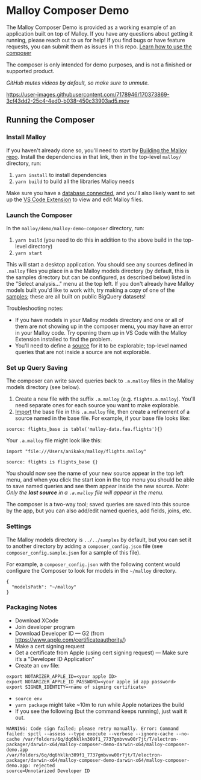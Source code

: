 # Malloy Composer Demo

The Malloy Composer Demo is provided as a working example of an application built on top of Malloy. If you have any questions about getting it running, please reach out to us for help! If you find bugs or have feature requests, you can submit them as issues in this repo. [Learn how to use the composer](https://docs.google.com/presentation/d/18KUl_rrz2K-hbsiKJYS3rtTcYxZMXKklyPllLmTtIYY/edit#slide=id.g1269816dcbe_0_140)

The composer is only intended for demo purposes, and is not a finished or supported product.

_GitHub mutes videos by default, so make sure to unmute._

https://user-images.githubusercontent.com/7178946/170373869-3cf43dd2-25c4-4ed0-b038-450c33903ad5.mov


## Running the Composer

### Install Malloy

If you haven't already done so, you'll need to start by [Building the Malloy repo](https://github.com/looker-open-source/malloy/blob/main/developing.md). Install the dependencies in that link, then in the top-level `malloy/` directory, run:

1. `yarn install` to install dependencies
2. `yarn build` to build all the libraries Malloy needs

Make sure you have a [database connected](https://looker-open-source.github.io/malloy/documentation/connection_instructions.html), and you'll also likely want to set up the [VS Code Extension](https://github.com/looker-open-source/malloy#installing-the-extension) to view and edit Malloy files.

### Launch the Composer

In the `malloy/demo/malloy-demo-composer` directory, run:

1. `yarn build` (you need to do this in addition to the above build in the top-level directory)
2. `yarn start`

This will start a desktop application. You should see any sources defined in `.malloy` files you place in a the Malloy models directory (by default, this is the samples directory but can be configured, as described below) listed in the "Select analysis..." menu at the top left. If you don't already have Malloy models built you'd like to work with, try making a copy of one of the [samples](https://github.com/looker-open-source/malloy/tree/main/samples); these are all built on public BigQuery datasets!

Troubleshooting notes:

- If you have models in your Malloy models directory and one or all of them are not showing up in the composer menu, you may have an error in your Malloy code. Try opening them up in VS Code with the Malloy Extension installed to find the problem.
- You'll need to define a [source](https://looker-open-source.github.io/malloy/documentation/language/source.html) for it to be explorable; top-level named queries that are not inside a source are not explorable.

### Set up Query Saving

The composer can write saved queries back to `.a.malloy` files in the Malloy models directory (see below).

1. Create a new file with the suffix `.a.malloy` (e.g. `flights.a.malloy`). You'll need separate ones for each source you want to make explorable.
2. [Import](https://looker-open-source.github.io/malloy/documentation/language/imports.html) the base file in this `.a.malloy` file, then create a refinement of a source named in the base file. For example, if your base file looks like:

```malloy
source: flights_base is table('malloy-data.faa.flights'){}
```

Your `.a.malloy` file might look like this:

```
import "file:///Users/anikaks/malloy/flights.malloy"

source: flights is flights_base {}
```

You should now see the name of your new source appear in the top left menu, and when you click the start icon in the top menu you should be able to save named queries and see them appear inside the new source. _Note: Only the **last source** in a `.a.malloy` file will appear in the menu._

The composer is a two-way tool; saved queries are saved into this source by the app, but you can also add/edit named queries, add fields, joins, etc.

### Settings

The Malloy models directory is `../../samples` by default, but you can set it to another directory by adding a `composer_config.json` file (see `composer_config.sample.json` for a sample of this file).

For example, a `composer_config.json` with the following content would configure the Composer to look for models in the `~/malloy` directory.

```
{
  "modelsPath": "~/malloy"
}
```

### Packaging Notes

* Download XCode
* Join developer program
* Download Developer ID — G2 (from https://www.apple.com/certificateauthority/)
* Make a cert signing request
* Get a certificate from Apple (using cert signing request) — Make sure it’s a "Developer ID Application”
* Create an `env` file:
```
export NOTARIZER_APPLE_ID=<your apple ID>
export NOTARIZER_APPLE_ID_PASSWORD=<your apple id app password>
export SIGNER_IDENTITY=<name of signing certificate>
```
* `source env`
* `yarn package` might take ~10m to run while Apple notarizes the build
* If you see the following (but the command keeps running), just wait it out.

```
WARNING: Code sign failed; please retry manually. Error: Command failed: spctl --assess --type execute --verbose --ignore-cache --no-cache /var/folders/6q/dq6hklkn309f1_7737gmbvvw00r7jt/T/electron-packager/darwin-x64/malloy-composer-demo-darwin-x64/malloy-composer-demo.app
/var/folders/6q/dq6hklkn309f1_7737gmbvvw00r7jt/T/electron-packager/darwin-x64/malloy-composer-demo-darwin-x64/malloy-composer-demo.app: rejected
source=Unnotarized Developer ID
```